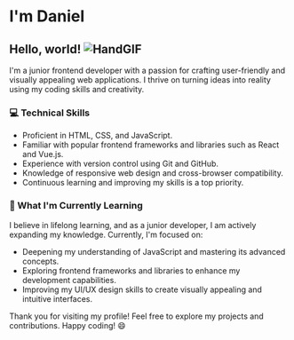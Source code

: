 # I'm Daniel

## Hello, world! ![HandGIF](https://github.com/danielchronos1/danielchronos1/assets/129501225/6acdcc8b-ff2e-4bb2-8abf-11e783e92173)


I'm a junior frontend developer with a passion for crafting user-friendly and visually appealing web applications. I thrive on turning ideas into reality using my coding skills and creativity.

### 💻 Technical Skills

- Proficient in HTML, CSS, and JavaScript.
- Familiar with popular frontend frameworks and libraries such as React and Vue.js.
- Experience with version control using Git and GitHub.
- Knowledge of responsive web design and cross-browser compatibility.
- Continuous learning and improving my skills is a top priority.

### 🌱 What I'm Currently Learning

I believe in lifelong learning, and as a junior developer, I am actively expanding my knowledge. Currently, I'm focused on:

- Deepening my understanding of JavaScript and mastering its advanced concepts.
- Exploring frontend frameworks and libraries to enhance my development capabilities.
- Improving my UI/UX design skills to create visually appealing and intuitive interfaces.

Thank you for visiting my profile! Feel free to explore my projects and contributions. Happy coding! 😄
